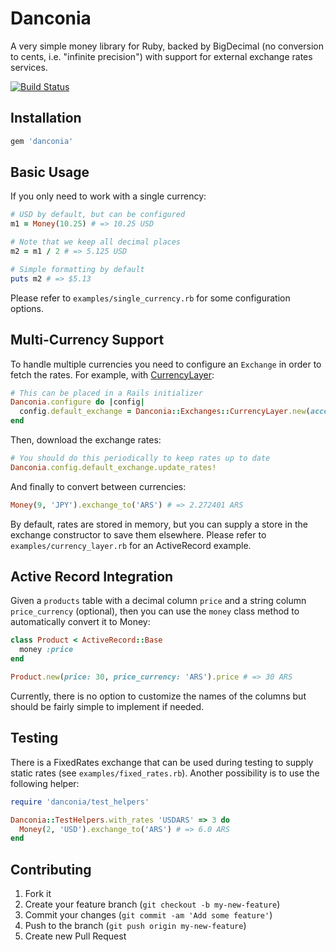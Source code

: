 # Danconia

A very simple money library for Ruby, backed by BigDecimal (no conversion to cents, i.e. "infinite precision") with support for external exchange rates services.

[![Build Status](https://travis-ci.org/eeng/danconia.svg?branch=master)](https://travis-ci.org/eeng/danconia)

## Installation

```ruby
gem 'danconia'
```

## Basic Usage

If you only need to work with a single currency:

```ruby
# USD by default, but can be configured
m1 = Money(10.25) # => 10.25 USD

# Note that we keep all decimal places
m2 = m1 / 2 # => 5.125 USD

# Simple formatting by default
puts m2 # => $5.13
```

Please refer to `examples/single_currency.rb` for some configuration options.

## Multi-Currency Support

To handle multiple currencies you need to configure an `Exchange` in order to fetch the rates. For example, with [CurrencyLayer](https://currencylayer.com/):

```ruby
# This can be placed in a Rails initializer
Danconia.configure do |config|
  config.default_exchange = Danconia::Exchanges::CurrencyLayer.new(access_key: '...')
end
```

Then, download the exchange rates:
```ruby
# You should do this periodically to keep rates up to date
Danconia.config.default_exchange.update_rates!
```

And finally to convert between currencies:
```ruby
Money(9, 'JPY').exchange_to('ARS') # => 2.272401 ARS
```

By default, rates are stored in memory, but you can supply a store in the exchange constructor to save them elsewhere. Please refer to `examples/currency_layer.rb` for an ActiveRecord example.

## Active Record Integration

Given a `products` table with a decimal column `price` and a string column `price_currency` (optional), then you can use the `money` class method to automatically convert it to Money:

```ruby
class Product < ActiveRecord::Base
  money :price
end

Product.new(price: 30, price_currency: 'ARS').price # => 30 ARS
```

Currently, there is no option to customize the names of the columns but should be fairly simple to implement if needed.

## Testing

There is a FixedRates exchange that can be used during testing to supply static rates (see `examples/fixed_rates.rb`). Another possibility is to use the following helper:

```ruby
require 'danconia/test_helpers'

Danconia::TestHelpers.with_rates 'USDARS' => 3 do
  Money(2, 'USD').exchange_to('ARS') # => 6.0 ARS
end
```

## Contributing

1. Fork it
2. Create your feature branch (`git checkout -b my-new-feature`)
3. Commit your changes (`git commit -am 'Add some feature'`)
4. Push to the branch (`git push origin my-new-feature`)
5. Create new Pull Request
